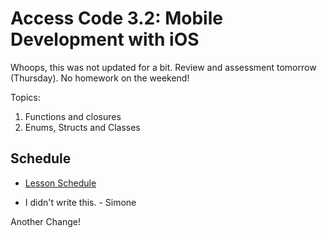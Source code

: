 # Access Code 3.2: Mobile Development with iOS

Whoops, this was not updated for a bit. Review and assessment tomorrow (Thursday). No 
homework on the weekend!

Topics: 

1. Functions and closures
2. Enums, Structs and Classes


## Schedule

- [Lesson Schedule](schedule.md)

- I didn't write this. - Simone

Another Change!
